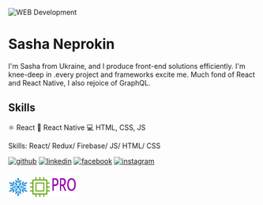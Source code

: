 ![WEB Development ](https://github.com/sneprokin/sneprokin/blob/master/photo_2020-09-07_17-28-22.jpg)

# Sasha Neprokin
 
I'm Sasha from Ukraine, and I produce front-end solutions efficiently. I'm knee-deep in .every project and frameworks excite me. Much fond of React and React Native, I also rejoice of GraphQL. 

## Skills 
⚛ React
📱 React Native
💻 HTML, CSS, JS

Skills:  React/ Redux/ Firebase/ JS/ HTML/ CSS

[<img src='https://cdn.jsdelivr.net/npm/simple-icons@3.0.1/icons/github.svg' alt='github' height='40'>](https://github.com/sneprokin)  [<img src='https://cdn.jsdelivr.net/npm/simple-icons@3.0.1/icons/linkedin.svg' alt='linkedin' height='40'>](https://www.linkedin.com/in/sasha-neprokin-9658491b2/)  [<img src='https://cdn.jsdelivr.net/npm/simple-icons@3.0.1/icons/facebook.svg' alt='facebook' height='40'>](https://www.facebook.com/sashaaneprokin)  [<img src='https://cdn.jsdelivr.net/npm/simple-icons@3.0.1/icons/instagram.svg' alt='instagram' height='40'>](https://www.instagram.com/sasha.neprokin/)  

<a href='https://archiveprogram.github.com/'><img src='https://raw.githubusercontent.com/acervenky/animated-github-badges/master/assets/acbadge.gif' width='40' height='40'></a> <a href='https://docs.github.com/en/developers'><img src='https://raw.githubusercontent.com/acervenky/animated-github-badges/master/assets/devbadge.gif' width='40' height='40'></a> <a href='https://github.com/pricing'><img src='https://raw.githubusercontent.com/acervenky/animated-github-badges/master/assets/pro.gif' width='50' height='50'></a>

